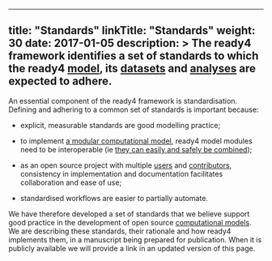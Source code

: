 
---
title: "Standards"
linkTitle: "Standards"
weight: 30
date: 2017-01-05
description: >
  The ready4 framework identifies a set of standards to which the ready4 [model](/docs/model/), its [datasets](/docs/datasets/) and [analyses](/docs/analyses/) are expected to adhere.
---

An essential component of the ready4 framework is standardisation. Defining and adhering to a common set of standards is important because:

- explicit, measurable standards are good modelling practice;

- to implement [a modular computational model](/docs/getting-started/concepts/module/), ready4 model modules need to be interoperable (ie [they can easily and safely be combined](/docs/framework/implementation/paradigm/));

- as an open source project with multiple [users](/docs/getting-started/users/) and [contributors](/docs/contribution-guidelines/), consistency in implementation and documentation facilitates collaboration and ease of use;

- standardised workflows are easier to partially automate.


We have therefore developed a set of standards that we believe support good practice in the development of open source [computational models](/docs/getting-started/concepts/model). We are describing these standards, their rationale and how ready4 implements them, in a manuscript being prepared for publication. When it is publicly available we will provide a link in an updated version of this page.
